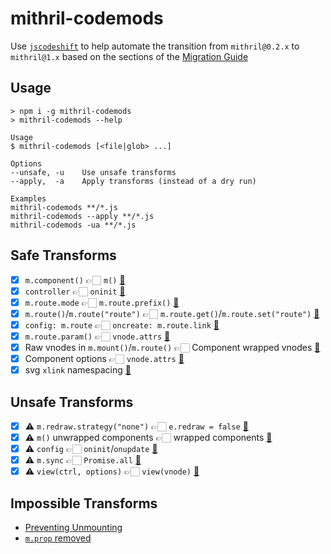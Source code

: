 mithril-codemods
================

Use [`jscodeshift`](https://github.com/facebook/jscodeshift) to help automate the transition from `mithril@0.2.x` to `mithril@1.x` based on the sections of the [Migration Guide](https://github.com/lhorie/mithril.js/blob/rewrite/docs/v1.x-migration.md)

## Usage

```
> npm i -g mithril-codemods
> mithril-codemods --help

Usage
$ mithril-codemods [<file|glob> ...]

Options
--unsafe, -u    Use unsafe transforms
--apply,  -a    Apply transforms (instead of a dry run)

Examples
mithril-codemods **/*.js
mithril-codemods --apply **/*.js
mithril-codemods -ua **/*.js
```

## Safe Transforms

- [x] `m.component()` 👉🏻 `m()` [📓](https://github.com/lhorie/mithril.js/blob/rewrite/docs/v1.x-migration.md#mcomponent-removed)
- [x] `controller` 👉🏻 `oninit` [📓](https://github.com/lhorie/mithril.js/blob/rewrite/docs/v1.x-migration.md#component-controller-function)
- [x] `m.route.mode` 👉🏻 `m.route.prefix()` [📓](https://github.com/lhorie/mithril.js/blob/rewrite/docs/v1.x-migration.md#mroutemode)
- [x] `m.route()`/`m.route("route")` 👉🏻 `m.route.get()`/`m.route.set("route")` [📓](https://github.com/lhorie/mithril.js/blob/rewrite/docs/v1.x-migration.md#readingwriting-the-current-route)
- [x] `config: m.route` 👉🏻 `oncreate: m.route.link` [📓](https://github.com/lhorie/mithril.js/blob/rewrite/docs/v1.x-migration.md#mroute-and-anchor-tags)
- [x] `m.route.param()` 👉🏻 `vnode.attrs` [📓](https://github.com/lhorie/mithril.js/blob/rewrite/docs/v1.x-migration.md#accessing-route-params)
- [x] Raw vnodes in `m.mount()`/`m.route()` 👉🏻 Component wrapped vnodes [📓](https://github.com/lhorie/mithril.js/blob/rewrite/docs/v1.x-migration.md#passing-vnodes-to-mmount-and-mroute)
- [x] Component options 👉🏻 `vnode.attrs` [📓](https://github.com/lhorie/mithril.js/blob/rewrite/docs/v1.x-migration.md#component-arguments)
- [x] svg `xlink` namespacing [📓](https://github.com/lhorie/mithril.js/blob/rewrite/docs/v1.x-migration.md#xlink-namespace-required)

## Unsafe Transforms

- [x] ⚠️ `m.redraw.strategy("none")` 👉🏻 `e.redraw = false` [📓](https://github.com/lhorie/mithril.js/blob/rewrite/docs/v1.x-migration.md#cancelling-redraw-from-event-handlers)
- [x] ⚠️ `m()` unwrapped components 👉🏻 wrapped components️ [📓](https://github.com/lhorie/mithril.js/blob/rewrite/docs/v1.x-migration.md#passing-components-to-m)
- [x] ⚠️ `config` 👉🏻 `oninit`/`onupdate` [📓](https://github.com/lhorie/mithril.js/blob/rewrite/docs/v1.x-migration.md#config-function)
- [x] ⚠️ `m.sync` 👉🏻 `Promise.all` [📓](https://github.com/lhorie/mithril.js/blob/rewrite/docs/v1.x-migration.md#msync-removed)
- [x] ⚠️ `view(ctrl, options)` 👉🏻 `view(vnode)` [📓](https://github.com/lhorie/mithril.js/blob/rewrite/docs/v1.x-migration.md#view-parameters)

## Impossible Transforms

- [Preventing Unmounting](https://github.com/lhorie/mithril.js/blob/rewrite/docs/v1.x-migration.md#preventing-unmounting)
- [`m.prop` removed](https://github.com/lhorie/mithril.js/blob/rewrite/docs/v1.x-migration.md#mprop-removed)

